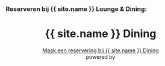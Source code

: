 ### Reserveren bij {{ site.name }} Lounge & Dining:

<div id="rm_reservation" class="section-content" align="center">
  <div class="rm_reservation_top" style="text-align: center; "></div>
  <div class="rm_reservation_body">
    <p style="text-align: center; ">
      <!--style from SeatMe-->
      <link type="text/css" rel="stylesheet" href="{{ site.baseurl }}/seatme.css" />
    </p>
    <div id="rm_wrapper">
      <!-- this is the script which generates the form -->
      <script language="javascript" type="text/javascript" src="http://www.seatme.nl/srm/?rid=4865&af=2774&lang=nl"></script>
      <noscript>
        <div id="rm_form_wrapper">
           <h1 class="rm_header"> {{ site.name }} Dining</h1> 
          <div class="rm_box_wrapper">
            <div class="rm_gray_box">
              <a class="rm_page"     href="http://www.seatme.nl/restaurant/4865/apeldoorn/centrum/zenzez_dining.htm">Maak een reservering bij {{ site.name }} Dining</a>
            </div>
          </div>
        </div>
        <div id="rm_logo_wrapper"> <span class="rm_powered">powered by</span> 
          <a alt="Powered by SeatMe" class="rm_logo" href="http://www.seatme.nl"></a>
        </div>
      </noscript>
    </div>
  </div>
  <div class="rm_reservation_bottom" style="text-align: center; "></div>
</div>